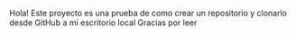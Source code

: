 Hola!
Este proyecto es una prueba de como crear un repositorio y clonarlo desde GitHub a mi escritorio local
Gracias por leer
